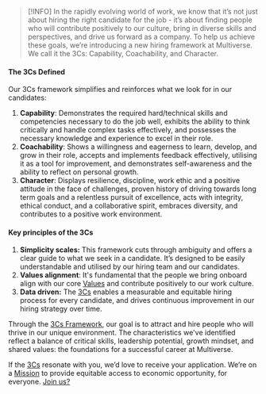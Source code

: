 > [!INFO]
> In the rapidly evolving world of work, we know that it’s not just about hiring the right candidate for the job - it’s about finding people who will contribute positively to our culture, bring in diverse skills and perspectives, and drive us forward as a company. To help us achieve these goals, we’re introducing a new hiring framework at Multiverse. We call it the 3Cs: Capability, Coachability, and Character.

#### The 3Cs Defined

Our 3Cs framework simplifies and reinforces what we look for in our candidates:

1. **Capability**: Demonstrates the required hard/technical skills and competencies necessary to do the job well, exhibits the ability to think critically and handle complex tasks effectively, and possesses the necessary knowledge and experience to excel in their role.
2. **Coachability**: Shows a willingness and eagerness to learn, develop, and grow in their role, accepts and implements feedback effectively, utilising it as a tool for improvement, and demonstrates self-awareness and the ability to reflect on personal growth.
3. **Character**: Displays resilience, discipline, work ethic and a positive attitude in the face of challenges, proven history of driving towards long term goals and a relentless pursuit of excellence, acts with integrity, ethical conduct, and a collaborative spirit, embraces diversity, and contributes to a positive work environment.

#### Key principles of the 3Cs

1. **Simplicity scales:** This framework cuts through ambiguity and offers a clear guide to what we seek in a candidate. It’s designed to be easily understandable and utilised by our hiring team and our candidates.
2. **Values alignment**: It's fundamental that the people we bring onboard align with our core [Values](Values.md) and contribute positively to our work culture.
3. **Data driven:** The [3Cs](#The%203Cs%20Defined) enables a measurable and equitable hiring process for every candidate, and drives continuous improvement in our hiring strategy over time.

Through the [3Cs Framework](#The%203Cs%20Defined), our goal is to attract and hire people who will thrive in our unique environment. The characteristics we've identified reflect a balance of critical skills, leadership potential, growth mindset, and shared values: the foundations for a successful career at Multiverse.

If the [3Cs](#The%203Cs%20Defined) resonate with you, we’d love to receive your application. We’re on a [Mission](Mission.md) to provide equitable access to economic opportunity, for everyone. [Join us?](https://www.multiverse.io/en-GB/careers)